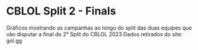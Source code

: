# CBLOL Split 2 - Finals

Gráficos mostrando as campanhas ao longo do split das duas equipes que vão disputar a final do 2° Split do CBLOL 2023
Dados retirados do site: gol.gg
